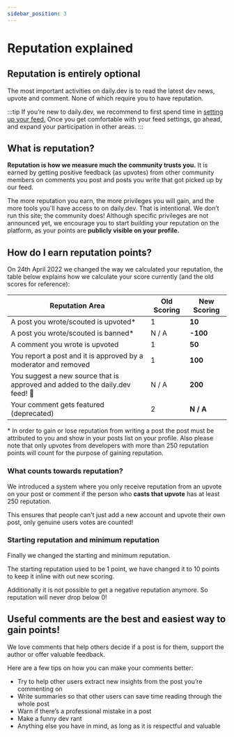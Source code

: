 ```yaml
---
sidebar_position: 3
---
```

# Reputation explained

## Reputation is entirely optional

The most important activities on daily.dev is to read the latest dev news, upvote and comment. None of which require you to have reputation. 

:::tip
If you’re new to daily.dev, we recommend to first spend time in [setting up your feed.](../setting-up-your-feed/filtering-content-feed.md) Once you get comfortable with your feed settings, go ahead, and expand your participation in other areas. 
:::

## What is reputation?

**Reputation is how we measure much the community trusts you.** It is earned by getting positive feedback (as upvotes) from other community members on comments you post and posts you write that got picked up by our feed. 

The more reputation you earn, the more privileges you will gain, and the more tools you'll have access to on daily.dev. That is intentional. We don’t run this site; the community does! Although specific privileges are not announced yet, we encourage you to start building your reputation on the platform, as your points are **publicly visible on your profile.** 

## How do I earn reputation points?
On 24th April 2022 we changed the way we calculated your reputation, the table below explains how we calculate your score currently (and the old scores for reference):

| Reputation Area | Old Scoring | **New Scoring** |
| --- | --- | --- |
| A post you wrote/scouted is upvoted* | 1 | **10** |
| A post you wrote/scouted is banned* | N / A | **-100** |
| A comment you wrote is upvoted | 1 | **50** |
| You report a post and it is approved by a moderator and removed | 1 | **100** |
| You suggest a new source that is approved and added to the daily.dev feed! 🎉 | N / A | **200** |
| Your comment gets featured (deprecated) | 2 | **N / A** |

 \* In order to gain or lose reputation from writing a post the post must be attributed to you and show in your posts list on your profile. Also please note that only upvotes from developers with more than 250 reputation points will count for the purpose of gaining reputation.  

### What counts towards reputation?
We introduced a system where you only receive reputation from an upvote on your post or comment if the person who **casts that upvote** has at least 250 reputation. 

This ensures that people can't just add a new account and upvote their own post, only genuine users votes are counted!

### Starting reputation and minimum reputation
Finally we changed the starting and minimum reputation.

The starting reputation used to be 1 point, we have changed it to 10 points to keep it inline with out new scoring.

Additionally it is not possible to get a negative reputation anymore. So reputation will never drop below 0!


## Useful comments are the best and easiest way to gain points!
We love comments that help others decide if a post is for them, support the author or offer valuable feedback.

Here are a few tips on how you can make your comments better:
* Try to help other users extract new insights from the post you’re commenting on
* Write summaries so that other users can save time reading through the whole post
* Warn if there’s a professional mistake in a post
* Make a funny dev rant
* Anything else you have in mind, as long as it is respectful and valuable
